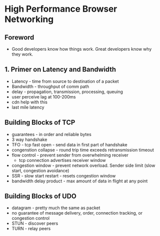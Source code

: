 # High Performance Browser Networking

## Foreword

* Good developers know how things work.  Great developers know why they work.

## 1. Primer on Latency and Bandwidth

* Latency - time from source to destination of a packet
* Bandwidth - throughput of comm path
* delay - propagation, transmission, processing, queuing
* user perceive lag at 100-200ms
* cdn help with this
* last mile latency

## Building Blocks of TCP

* guarantees - in order and reliable bytes
* 3 way handshake
* TFO - tcp fast open - send data in first part of handshake
* congenstion collapse - round trip time exceeds retransmission timeout
* flow control - prevent sender from overwhelming receiver
    * tcp connection advertises receiver window
* congestion window - prevent network overload.  Sender side limit (slow start, congestion avoidance)
* SSR - slow start restart - resets congestion window
* bandwidth delay product - max amount of data in flight at any point

## Building Blocks of UDO

* datagram - pretty much the same as packet
* no guarantee of message delivery, order, connection tracking, or congestion control
* STUN - discover peers
* TURN - relay peers

